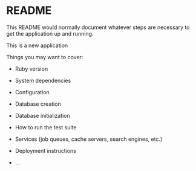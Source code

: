 # README

This README would normally document whatever steps are necessary to get the
application up and running.

This is a new application

Things you may want to cover:

* Ruby version

* System dependencies

* Configuration

* Database creation

* Database initialization

* How to run the test suite

* Services (job queues, cache servers, search engines, etc.)

* Deployment instructions

* ...
